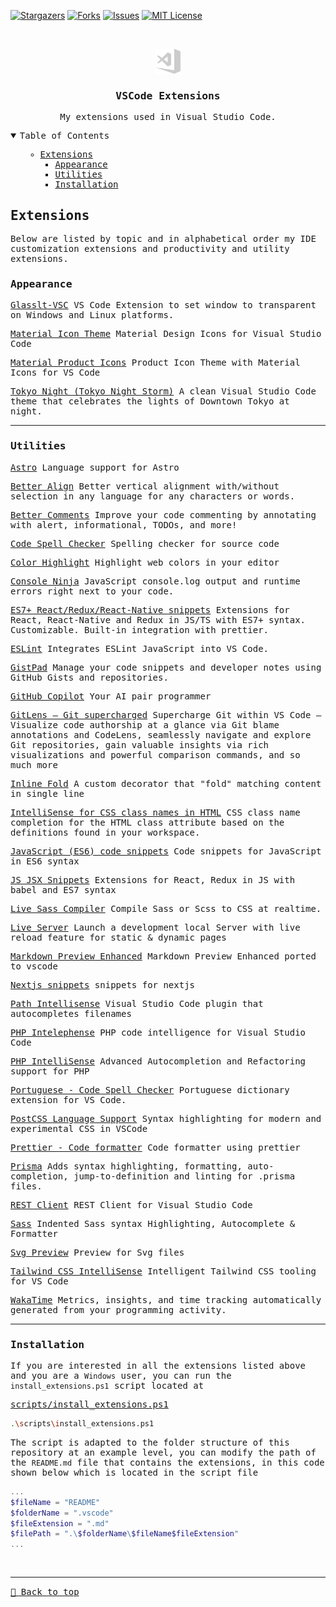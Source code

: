 [![Stargazers][stars-shield]][stars-url]
[![Forks][forks-shield]][forks-url]
[![Issues][issues-shield]][issues-url]
[![MIT License][license-shield]][license-url]

<!-- PROJECT LOGO -->
<br />
<samp>
<p align="center">
  <a href="#">
    <img src="../public/vscode.svg" alt="Logo" height="40">
  </a>

  <h3 align="center">VSCode Extensions</h3>

  <p align="center">
    My extensions used in Visual Studio Code.
    <br />
  </p>
</p>

<!-- TABLE OF CONTENTS -->
<details open="open">
  <summary>Table of Contents</summary>
  <ol>
      <ul>
        <li><a href="#extensions">Extensions</a>
          <ul>
            <li><a href="#appearance">Appearance</a></li>
            <li><a href="#utilities">Utilities</a></li>
            <li><a href="#installation">Installation</a></li>
          </ul>
        </li>
      </ul>
  </ol>
</details>

## Extensions

Below are listed by topic and in alphabetical order my IDE customization extensions and productivity and utility extensions.

### Appearance

[Glasslt-VSC](https://marketplace.visualstudio.com/items?itemName=s-nlf-fh.glassit) 
VS Code Extension to set window to transparent on Windows and Linux platforms.

[Material Icon Theme](https://marketplace.visualstudio.com/items?itemName=PKief.material-icon-theme)
Material Design Icons for Visual Studio Code

[Material Product Icons](https://marketplace.visualstudio.com/items?itemName=PKief.material-product-icons)
Product Icon Theme with Material Icons for VS Code

[Tokyo Night (Tokyo Night Storm)](https://marketplace.visualstudio.com/items?itemName=enkia.tokyo-night)
A clean Visual Studio Code theme that celebrates the lights of Downtown Tokyo at night.

<hr>

### Utilities

[Astro](https://marketplace.visualstudio.com/items?itemName=astro-build.astro-vscode)
Language support for Astro

[Better Align](https://marketplace.visualstudio.com/items?itemName=Chouzz.vscode-better-align)
Better vertical alignment with/without selection in any language for any characters or words.

[Better Comments](https://marketplace.visualstudio.com/items?itemName=aaron-bond.better-comments)
Improve your code commenting by annotating with alert, informational, TODOs, and more!

[Code Spell Checker](https://marketplace.visualstudio.com/items?itemName=streetsidesoftware.code-spell-checker)
Spelling checker for source code

[Color Highlight](https://marketplace.visualstudio.com/items?itemName=naumovs.color-highlight)
Highlight web colors in your editor

[Console Ninja](https://marketplace.visualstudio.com/items?itemName=WallabyJs.console-ninja)
JavaScript console.log output and runtime errors right next to your code.

[ES7+ React/Redux/React-Native snippets](https://marketplace.visualstudio.com/items?itemName=dsznajder.es7-react-js-snippets)
Extensions for React, React-Native and Redux in JS/TS with ES7+ syntax. Customizable. Built-in integration with prettier.

[ESLint](https://marketplace.visualstudio.com/items?itemName=dbaeumer.vscode-eslint)
Integrates ESLint JavaScript into VS Code.

[GistPad](https://marketplace.visualstudio.com/items?itemName=vsls-contrib.gistfs)
Manage your code snippets and developer notes using GitHub Gists and repositories.

[GitHub Copilot](https://marketplace.visualstudio.com/items?itemName=GitHub.copilot)
Your AI pair programmer

[GitLens — Git supercharged](https://marketplace.visualstudio.com/items?itemName=eamodio.gitlens)
Supercharge Git within VS Code — Visualize code authorship at a glance via Git blame annotations and CodeLens, seamlessly navigate and explore Git repositories, gain valuable insights via rich visualizations and powerful comparison commands, and so much more

[Inline Fold](https://marketplace.visualstudio.com/items?itemName=moalamri.inline-fold)
A custom decorator that "fold" matching content in single line

[IntelliSense for CSS class names in HTML](https://marketplace.visualstudio.com/items?itemName=Zignd.html-css-class-completion)
CSS class name completion for the HTML class attribute based on the definitions found in your workspace.

[JavaScript (ES6) code snippets](https://marketplace.visualstudio.com/items?itemName=xabikos.JavaScriptSnippets)
Code snippets for JavaScript in ES6 syntax

[JS JSX Snippets](https://marketplace.visualstudio.com/items?itemName=skyran.js-jsx-snippets)
Extensions for React, Redux in JS with babel and ES7 syntax

[Live Sass Compiler](https://marketplace.visualstudio.com/items?itemName=glenn2223.live-sass)
Compile Sass or Scss to CSS at realtime.

[Live Server](https://marketplace.visualstudio.com/items?itemName=ritwickdey.LiveServer)
Launch a development local Server with live reload feature for static & dynamic pages

[Markdown Preview Enhanced](https://marketplace.visualstudio.com/items?itemName=shd101wyy.markdown-preview-enhanced)
Markdown Preview Enhanced ported to vscode

[Nextjs snippets](https://marketplace.visualstudio.com/items?itemName=PulkitGangwar.nextjs-snippets)
snippets for nextjs

[Path Intellisense](https://marketplace.visualstudio.com/items?itemName=christian-kohler.path-intellisense)
Visual Studio Code plugin that autocompletes filenames

[PHP Intelephense](https://marketplace.visualstudio.com/items?itemName=bmewburn.vscode-intelephense-client)
PHP code intelligence for Visual Studio Code

[PHP IntelliSense](https://marketplace.visualstudio.com/items?itemName=zobo.php-intellisense)
Advanced Autocompletion and Refactoring support for PHP

[Portuguese - Code Spell Checker](https://marketplace.visualstudio.com/items?itemName=streetsidesoftware.code-spell-checker-portuguese)
Portuguese dictionary extension for VS Code.

[PostCSS Language Support](https://marketplace.visualstudio.com/items?itemName=csstools.postcss)
Syntax highlighting for modern and experimental CSS in VSCode

[Prettier - Code formatter](https://marketplace.visualstudio.com/items?itemName=esbenp.prettier-vscode)
Code formatter using prettier

[Prisma](https://marketplace.visualstudio.com/items?itemName=Prisma.prisma)
Adds syntax highlighting, formatting, auto-completion, jump-to-definition and linting for .prisma files.

[REST Client](https://marketplace.visualstudio.com/items?itemName=humao.rest-client)
REST Client for Visual Studio Code

[Sass](https://marketplace.visualstudio.com/items?itemName=Syler.sass-indented)
Indented Sass syntax Highlighting, Autocomplete & Formatter

[Svg Preview](https://marketplace.visualstudio.com/items?itemName=SimonSiefke.svg-preview)
Preview for Svg files

[Tailwind CSS IntelliSense](https://marketplace.visualstudio.com/items?itemName=bradlc.vscode-tailwindcss)
Intelligent Tailwind CSS tooling for VS Code

[WakaTime](https://marketplace.visualstudio.com/items?itemName=WakaTime.vscode-wakatime)
Metrics, insights, and time tracking automatically generated from your programming activity.



[contributors-shield]: https://img.shields.io/github/contributors/SilasRodrigues19/dotfiles.svg?style=for-the-badge
[contributors-url]: https://github.com/SilasRodrigues19/dotfiles/graphs/contributors
[forks-shield]: https://img.shields.io/github/forks/SilasRodrigues19/dotfiles.svg?style=for-the-badge
[forks-url]: https://github.com/SilasRodrigues19/dotfiles/network/members
[stars-shield]: https://img.shields.io/github/stars/SilasRodrigues19/dotfiles.svg?style=for-the-badge
[stars-url]: https://github.com/SilasRodrigues19/dotfiles/stargazers
[issues-shield]: https://img.shields.io/github/issues/SilasRodrigues19/dotfiles.svg?style=for-the-badge
[issues-url]: https://github.com/SilasRodrigues19/dotfiles/issues
[license-shield]: https://img.shields.io/github/license/SilasRodrigues19/dotfiles.svg?style=for-the-badge
[license-url]: https://github.com/SilasRodrigues19/dotfiles/blob/master/LICENSE
[license-url]: https://github.com/SilasRodrigues19/dotfiles/blob/master/LICENSE.txt


<hr>

### Installation

If you are interested in all the extensions listed above and you are a `Windows` user, you can run the `install_extensions.ps1` script located at 

[scripts/install_extensions.ps1](../scripts/install_extensions.ps1)

```bash
.\scripts\install_extensions.ps1
```

The script is adapted to the folder structure of this repository at an example level, you can modify the path of the `README.md` file that contains the extensions, in this code shown below which is located in the script file

```ps1
...
$fileName = "README"
$folderName = ".vscode"
$fileExtension = ".md"
$filePath = ".\$folderName\$fileName$fileExtension"
...
```



<br><hr>
[🔼 Back to top](#VSCode-Extensions)
